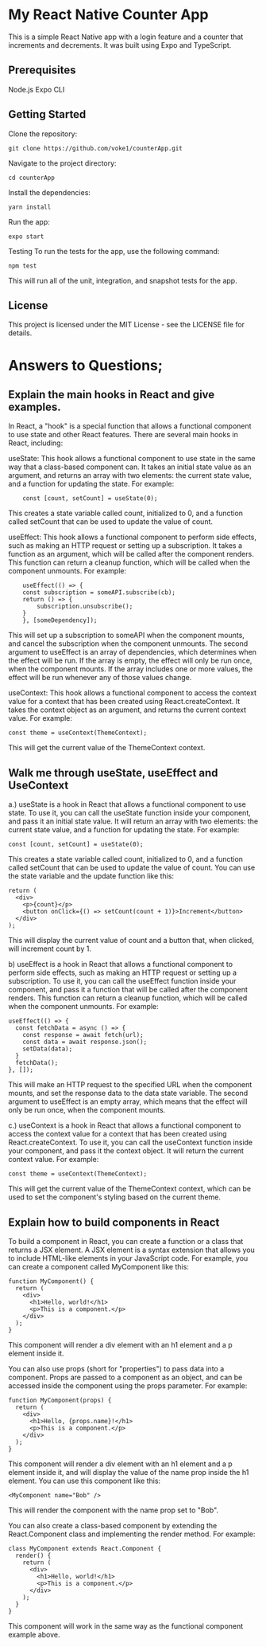 # My React Native Counter App
This is a simple React Native app with a login feature and a counter that increments and decrements. It was built using Expo and TypeScript.

## Prerequisites
Node.js
Expo CLI

## Getting Started
Clone the repository:

```
git clone https://github.com/voke1/counterApp.git
```

Navigate to the project directory:
```
cd counterApp
```

Install the dependencies:

```
yarn install
```

Run the app:
```
expo start
```

Testing
To run the tests for the app, use the following command:

```
npm test
```

This will run all of the unit, integration, and snapshot tests for the app.

##  License
This project is licensed under the MIT License - see the LICENSE file for details.






# Answers to Questions;
## Explain the main hooks in React and give examples.
In React, a "hook" is a special function that allows a functional component to use state and other React features. There are several main hooks in React, including:

useState: This hook allows a functional component to use state in the same way that a class-based component can. It takes an initial state value as an argument, and returns an array with two elements: the current state value, and a function for updating the state. For example:

```
    const [count, setCount] = useState(0);

```

This creates a state variable called count, initialized to 0, and a function called setCount that can be used to update the value of count.

useEffect: This hook allows a functional component to perform side effects, such as making an HTTP request or setting up a subscription. It takes a function as an argument, which will be called after the component renders. This function can return a cleanup function, which will be called when the component unmounts. For example:
```
    useEffect(() => {
    const subscription = someAPI.subscribe(cb);
    return () => {
        subscription.unsubscribe();
    }
    }, [someDependency]);

```
This will set up a subscription to someAPI when the component mounts, and cancel the subscription when the component unmounts. The second argument to useEffect is an array of dependencies, which determines when the effect will be run. If the array is empty, the effect will only be run once, when the component mounts. If the array includes one or more values, the effect will be run whenever any of those values change.

useContext: This hook allows a functional component to access the context value for a context that has been created using React.createContext. It takes the context object as an argument, and returns the current context value. For example:

```
const theme = useContext(ThemeContext);
```
This will get the current value of the ThemeContext context.


## Walk me through useState, useEffect and UseContext
a.) useState is a hook in React that allows a functional component to use state. To use it, you can call the useState function inside your component, and pass it an initial state value. It will return an array with two elements: the current state value, and a function for updating the state. For example:

```
const [count, setCount] = useState(0);
```

This creates a state variable called count, initialized to 0, and a function called setCount that can be used to update the value of count. You can use the state variable and the update function like this:

```
return (
  <div>
    <p>{count}</p>
    <button onClick={() => setCount(count + 1)}>Increment</button>
  </div>
);
```
This will display the current value of count and a button that, when clicked, will increment count by 1.

b) useEffect is a hook in React that allows a functional component to perform side effects, such as making an HTTP request or setting up a subscription. To use it, you can call the useEffect function inside your component, and pass it a function that will be called after the component renders. This function can return a cleanup function, which will be called when the component unmounts. For example:

```
useEffect(() => {
  const fetchData = async () => {
    const response = await fetch(url);
    const data = await response.json();
    setData(data);
  }
  fetchData();
}, []);
```

This will make an HTTP request to the specified URL when the component mounts, and set the response data to the data state variable. The second argument to useEffect is an empty array, which means that the effect will only be run once, when the component mounts.

c.) useContext is a hook in React that allows a functional component to access the context value for a context that has been created using React.createContext. To use it, you can call the useContext function inside your component, and pass it the context object. It will return the current context value. For example:

```
const theme = useContext(ThemeContext);
```
This will get the current value of the ThemeContext context, which can be used to set the component's styling based on the current theme.

## Explain how to build components in React

To build a component in React, you can create a function or a class that returns a JSX element. A JSX element is a syntax extension that allows you to include HTML-like elements in your JavaScript code. For example, you can create a component called MyComponent like this:

```
function MyComponent() {
  return (
    <div>
      <h1>Hello, world!</h1>
      <p>This is a component.</p>
    </div>
  );
}
```

This component will render a div element with an h1 element and a p element inside it.

You can also use props (short for "properties") to pass data into a component. Props are passed to a component as an object, and can be accessed inside the component using the props parameter. For example:

```
function MyComponent(props) {
  return (
    <div>
      <h1>Hello, {props.name}!</h1>
      <p>This is a component.</p>
    </div>
  );
}
```

This component will render a div element with an h1 element and a p element inside it, and will display the value of the name prop inside the h1 element. You can use this component like this:

```
<MyComponent name="Bob" />
```

This will render the component with the name prop set to "Bob".

You can also create a class-based component by extending the React.Component class and implementing the render method. For example:

```
class MyComponent extends React.Component {
  render() {
    return (
      <div>
        <h1>Hello, world!</h1>
        <p>This is a component.</p>
      </div>
    );
  }
}
```

This component will work in the same way as the functional component example above.

